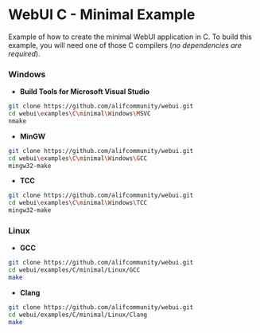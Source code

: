 
# WebUI C - Minimal Example

Example of how to create the minimal WebUI application in C. To build this example, you will need one of those C compilers (*no dependencies are required*).

### Windows

- **Build Tools for Microsoft Visual Studio**
```sh
git clone https://github.com/alifcommunity/webui.git
cd webui\examples\C\minimal\Windows\MSVC
nmake
```

- **MinGW**
```sh
git clone https://github.com/alifcommunity/webui.git
cd webui\examples\C\minimal\Windows\GCC
mingw32-make
```

- **TCC**
```sh
git clone https://github.com/alifcommunity/webui.git
cd webui\examples\C\minimal\Windows\TCC
mingw32-make
```

### Linux

- **GCC**
```sh
git clone https://github.com/alifcommunity/webui.git
cd webui/examples/C/minimal/Linux/GCC
make
```

- **Clang**
```sh
git clone https://github.com/alifcommunity/webui.git
cd webui/examples/C/minimal/Linux/Clang
make
```
